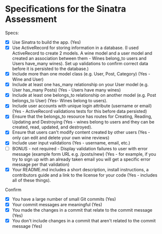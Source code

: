 # Specifications for the Sinatra Assessment

Specs:
- [x] Use Sinatra to build the app. (Yes)
- [x] Use ActiveRecord for storing information in a database. (I used ActiveRecord to create 2 models. A wine model and a user model and created an association between them - Wines belong_to users and Users have_many wines). Set up validations to confirm correct data before it is persisted to the database.)
- [x] Include more than one model class (e.g. User, Post, Category) (Yes - Wine and User)
- [x] Include at least one has_many relationship on your User model (e.g. User has_many Posts) (Yes - Users have many wines)
- [x] Include at least one belongs_to relationship on another model (e.g. Post belongs_to User) (Yes- Wines belong to users).
- [x] Include user accounts with unique login attribute (username or email) (Yes - ActiveRecord  validations tests for this before data persisted)
- [x] Ensure that the belongs_to resource has routes for Creating, Reading, Updating and Destroying (Yes - wines belong to users and they can be created, read, updated, and destroyed).
- [x] Ensure that users can't modify content created by other users (Yes - only can edit and delete your own wine reviews)
- [x] Include user input validations (Yes - username, email, etc.)
- [ ] BONUS - not required - Display validation failures to user with error message (example form URL e.g. /posts/new) (Yes - for example, if you try to sign up with an already taken email you will get a specific error message per that validation)
- [x] Your README.md includes a short description, install instructions, a contributors guide and a link to the license for your code (Yes - includes all of these things).

Confirm
- [X] You have a large number of small Git commits (Yes)
- [X] Your commit messages are meaningful (Yes)
- [X] You made the changes in a commit that relate to the commit message (Yes)
- [X] You don't include changes in a commit that aren't related to the commit message (Yes)
